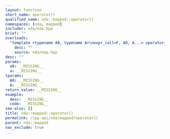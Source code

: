 ```yaml
---
layout: function
short_name: operator()
qualified_name: nda::mapped::operator()
namespaces: [nda, mapped]
includer: nda/nda.hpp
brief: ""
overloads:
  "template <typename A0, typename A>\nexpr_call<F, A0, A...> operator()(A0 && a0, A &&... a)  const":
    desc: ""
    source: nda/map.hpp
desc: ""
params:
  a0: __MISSING__
  a: __MISSING__
tparams:
  A0: __MISSING__
  A: __MISSING__
return_value: __MISSING__
example:
  desc: __MISSING__
  code: __MISSING__
see-also: []
title: nda::mapped::operator()
permalink: /cpp-api/nda/mapped/operator()
parent: nda::mapped
nav_exclude: true
...
```


